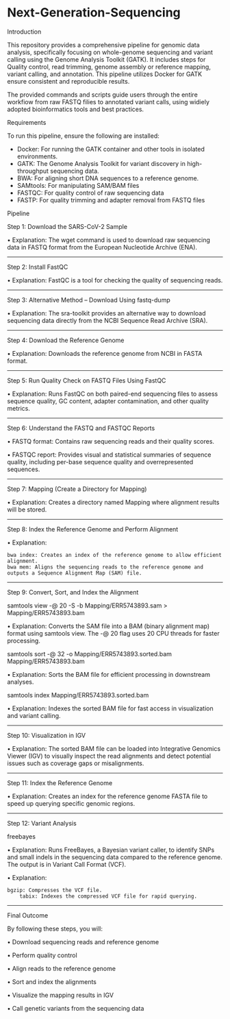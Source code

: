 # Next-Generation-Sequencing

Introduction

This repository provides a comprehensive pipeline for genomic data analysis, specifically focusing on whole-genome
sequencing and variant calling using the Genome Analysis Toolkit (GATK). It includes steps for Quality control, read trimming, genome assembly or reference mapping, variant calling, and annotation. This pipeline utilizes Docker for GATK ensure consistent and reproducible results.

The provided commands and scripts guide users through the entire workfiow from raw FASTQ filies to annotated variant calls, using widiely adopted bioinformatics tools and best practices.

Requirements

To run this pipeline, ensure the following are installed:

* Docker: For running the GATK container and other tools in isolated environments.
* GATK: The Genome Analysis Toolkit for variant discovery in high-throughput sequencing data.
* BWA: For aligning short DNA sequences to a reference genome.
* SAMtools: For manipulating SAM/BAM files
* FASTQC: For quality control of raw sequencing data
* FASTP: For quality trimming and adapter removal from FASTQ files

Pipeline

Step 1: Download the SARS-CoV-2 Sample

•	Explanation: The wget command is used to download raw sequencing data in FASTQ format from the European Nucleotide Archive (ENA).
________________________________________
Step 2: Install FastQC

•	Explanation: FastQC is a tool for checking the quality of sequencing reads. 
________________________________________
Step 3: Alternative Method – Download Using fastq-dump

•	Explanation: The sra-toolkit provides an alternative way to download sequencing data directly from the NCBI Sequence Read Archive (SRA).
________________________________________
Step 4: Download the Reference Genome

•	Explanation: Downloads the reference genome from NCBI in FASTA format.
________________________________________
Step 5: Run Quality Check on FASTQ Files Using FastQC 

•	Explanation: Runs FastQC on both paired-end sequencing files to assess sequence quality, GC content, adapter contamination, and other quality metrics.
________________________________________
Step 6: Understand the FASTQ and FASTQC Reports

•	FASTQ format: Contains raw sequencing reads and their quality scores.

•	FASTQC report: Provides visual and statistical summaries of sequence quality, including per-base sequence quality and overrepresented sequences.
________________________________________
Step 7: Mapping (Create a Directory for Mapping)

•	Explanation: Creates a directory named Mapping where alignment results will be stored.
________________________________________
Step 8: Index the Reference Genome and Perform Alignment

•	Explanation:

	bwa index: Creates an index of the reference genome to allow efficient alignment.
	bwa mem: Aligns the sequencing reads to the reference genome and outputs a Sequence Alignment Map (SAM) file.
________________________________________
Step 9: Convert, Sort, and Index the Alignment

samtools view -@ 20 -S -b Mapping/ERR5743893.sam > Mapping/ERR5743893.bam

•	Explanation: Converts the SAM file into a BAM (binary alignment map) format using samtools view. The -@ 20 flag uses 20 CPU threads for faster processing.

samtools sort -@ 32 -o Mapping/ERR5743893.sorted.bam Mapping/ERR5743893.bam

•	Explanation: Sorts the BAM file for efficient processing in downstream analyses.

samtools index Mapping/ERR5743893.sorted.bam

•	Explanation: Indexes the sorted BAM file for fast access in visualization and variant calling.
________________________________________
Step 10: Visualization in IGV

•	Explanation: The sorted BAM file can be loaded into Integrative Genomics Viewer (IGV) to visually inspect the read alignments and detect potential issues such as coverage gaps or misalignments.
________________________________________
Step 11: Index the Reference Genome

•	Explanation: Creates an index for the reference genome FASTA file to speed up querying specific genomic regions.
_______________________________________
Step 12: Variant Analysis

freebayes 

•	Explanation: Runs FreeBayes, a Bayesian variant caller, to identify SNPs and small indels in the sequencing data compared to the reference genome. The output is in Variant Call Format (VCF).

•	Explanation:

	bgzip: Compresses the VCF file.
        tabix: Indexes the compressed VCF file for rapid querying.
________________________________________
Final Outcome

By following these steps, you will:

•	Download sequencing reads and reference genome

•	Perform quality control

•	Align reads to the reference genome

•	Sort and index the alignments

•	Visualize the mapping results in IGV

•	Call genetic variants from the sequencing data


